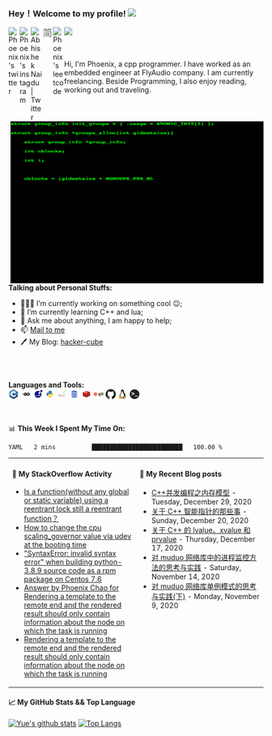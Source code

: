 ### Hey！Welcome to my profile! <img src="https://media.giphy.com/media/hvRJCLFzcasrR4ia7z/giphy.gif" width="25px"> 
<a href="https://twitter.com/Lancelo92664230">
  <img align="left" alt="Phoenix's twitter" width="22px" src="https://cdn.jsdelivr.net/npm/simple-icons@3.12.1/icons/twitter.svg" />
</a>
<a href="https://www.instagram.com/phoenix500526/?hl=zh-cn">
  <img align="left" alt="Phoenix's instagram" width="22px" src="https://cdn.jsdelivr.net/npm/simple-icons@3.12.1/icons/instagram.svg" />
</a>
<a href="https://stackoverflow.com/users/8557622/phoenix-chao">
  <img align="left" alt="Abhishek Naidu | Twitter" width="22px" src="https://cdn.jsdelivr.net/npm/simple-icons@3.12.1/icons/stackoverflow.svg" />
</a>
<a href="https://www.jianshu.com/u/d2aa8a7f1468">
  <img align="left" alt="Abhishek Naidu | Twitter" width="22px" src="https://github.com/Phoenix500526/Phoenix500526/blob/main/jianshu.svg" />
</a>
<a href="https://leetcode-cn.com/u/jin-ji-de-lancelot/">
  <img align="left" alt="Phoenix's leetcode" width="22px" src="https://cdn.jsdelivr.net/npm/simple-icons@3.12.1/icons/leetcode.svg" />
</a>

![](https://visitor-badge.glitch.me/badge?page_id=Phoenix.Phoenix)
  
<br />
  
Hi, I'm Phoenix, a cpp programmer. I have worked as an embedded engineer at FlyAudio company. I am currently freelancing. Beside Programming, I also enjoy reading, working out and traveling. 
  
  <img align="right" alt="GIF" src="https://github.com/Phoenix500526/Phoenix500526/blob/main/coding.gif?raw=true" width="500" height="320" />
<br />

**Talking about Personal Stuffs:**
- 👨🏽‍💻 I’m currently working on something cool :wink:;
- 🌱 I’m currently learning C++ and lua;
- 💬 Ask me about anything, I am happy to help;
- 📫 [Mail to me](mailto:Phoenix400426@gmail.com")
- 🖊 My Blog: [hacker-cube](https://hacker-cube.com)
<br />
<br />

**Languages and Tools:**  
<code><img height="20" src="https://raw.githubusercontent.com/github/explore/80688e429a7d4ef2fca1e82350fe8e3517d3494d/topics/cpp/cpp.png"></code>
<code><img height="20" src="https://raw.githubusercontent.com/github/explore/80688e429a7d4ef2fca1e82350fe8e3517d3494d/topics/go/go.png"></code>
<code><img height="20" src="https://raw.githubusercontent.com/github/explore/80688e429a7d4ef2fca1e82350fe8e3517d3494d/topics/lua/lua.png"></code>
<code><img height="20" src="https://raw.githubusercontent.com/github/explore/80688e429a7d4ef2fca1e82350fe8e3517d3494d/topics/python/python.png"></code>
<code><img height="20" src="https://raw.githubusercontent.com/github/explore/80688e429a7d4ef2fca1e82350fe8e3517d3494d/topics/mysql/mysql.png"></code>
<code><img height="20" src="https://raw.githubusercontent.com/github/explore/80688e429a7d4ef2fca1e82350fe8e3517d3494d/topics/sql/sql.png"></code>
<code><img height="20" src="https://raw.githubusercontent.com/github/explore/80688e429a7d4ef2fca1e82350fe8e3517d3494d/topics/redis/redis.png"></code>
<code><img height="20" src="https://raw.githubusercontent.com/github/explore/80688e429a7d4ef2fca1e82350fe8e3517d3494d/topics/git/git.png"></code>
<code><img height="20" src="https://raw.githubusercontent.com/github/explore/78df643247d429f6cc873026c0622819ad797942/topics/github/github.png"></code>
<code><img height="20" src="https://raw.githubusercontent.com/github/explore/80688e429a7d4ef2fca1e82350fe8e3517d3494d/topics/linux/linux.png"></code>
<code><img height="20" src="https://raw.githubusercontent.com/github/explore/80688e429a7d4ef2fca1e82350fe8e3517d3494d/topics/terminal/terminal.png"></code>


<br />

📊 **This Week I Spent My Time On:**
<!--START_SECTION:waka-->

```text
YAML   2 mins          █████████████████████████   100.00 %
```

<!--END_SECTION:waka-->

<table width="800px">
<tr>
<td valign="top" width="50%">

#### 🍺 My StackOverflow Activity

<!-- STACKOVERFLOW:START -->
- [Is a function&lpar;without any global or static variable&rpar; using a reentrant lock still a reentrant function？](https://stackoverflow.com/questions/73294388/is-a-functionwithout-any-global-or-static-variable-using-a-reentrant-lock-stil)
- [How to change the cpu scaling_governor value via udev at the booting time](https://stackoverflow.com/questions/70053604/how-to-change-the-cpu-scaling-governor-value-via-udev-at-the-booting-time)
- [&quot;SyntaxError: invalid syntax error&quot; when building python-3.8.9 source code as a rpm package on Centos 7.6](https://stackoverflow.com/questions/69053126/syntaxerror-invalid-syntax-error-when-building-python-3-8-9-source-code-as-a)
- [Answer by Phoenix Chao for Rendering a template to the remote end and the rendered result should only contain information about the node on which the task is running](https://stackoverflow.com/questions/68970861/rendering-a-template-to-the-remote-end-and-the-rendered-result-should-only-conta/68971234#68971234)
- [Rendering a template to the remote end and the rendered result should only contain information about the node on which the task is running](https://stackoverflow.com/questions/68970861/rendering-a-template-to-the-remote-end-and-the-rendered-result-should-only-conta)
<!-- STACKOVERFLOW:END -->

</td>
<td valign="top" width="50%">
  
#### 📕 My Recent Blog posts
<!-- BLOG-POST-LIST:START -->
* [C++并发编程之内存模型](http://hacker-cube.com/2020/12/29/C-%E5%B9%B6%E5%8F%91%E7%BC%96%E7%A8%8B%E4%B9%8B%E5%86%85%E5%AD%98%E6%A8%A1%E5%9E%8B/) - Tuesday, December 29, 2020
* [关于 C++ 智能指针的那些事](http://hacker-cube.com/2020/12/20/%E5%85%B3%E4%BA%8E-C-%E6%99%BA%E8%83%BD%E6%8C%87%E9%92%88%E7%9A%84%E9%82%A3%E4%BA%9B%E4%BA%8B/) - Sunday, December 20, 2020
* [关于 C++ 的 lvalue、xvalue 和 prvalue](http://hacker-cube.com/2020/12/17/%E5%85%B3%E4%BA%8E-C-%E7%9A%84-lvalue%E3%80%81xvalue-%E5%92%8C-prvalue/) - Thursday, December 17, 2020
* [对 muduo 网络库中的进程监控方法的思考与实践](http://hacker-cube.com/2020/11/14/%E5%AF%B9-muduo-%E7%BD%91%E7%BB%9C%E5%BA%93%E4%B8%AD%E7%9A%84%E8%BF%9B%E7%A8%8B%E7%9B%91%E6%8E%A7%E6%96%B9%E6%B3%95%E7%9A%84%E6%80%9D%E8%80%83%E4%B8%8E%E5%AE%9E%E8%B7%B5/) - Saturday, November 14, 2020
* [对 muduo 网络库单例模式的思考与实践&lpar;下&rpar;](http://hacker-cube.com/2020/11/09/%E5%AF%B9-muduo-%E7%BD%91%E7%BB%9C%E5%BA%93%E5%8D%95%E4%BE%8B%E6%A8%A1%E5%BC%8F%E7%9A%84%E6%80%9D%E8%80%83%E4%B8%8E%E5%AE%9E%E8%B7%B5-%E4%B8%8B/) - Monday, November 9, 2020<!-- BLOG-POST-LIST:END -->

</td>
  </tr>
  </table>


#### 📈 My GitHub Stats && Top Language
[![Yue's github stats](https://github-readme-stats.vercel.app/api?username=Phoenix500526&theme=material-palenight&count_private=true&hide=contribs)](https://github.com/anuraghazra/github-readme-stats)
[![Top Langs](https://github-readme-stats.vercel.app/api/top-langs/?username=Phoenix500526&langs_count=8&theme=material-palenight&hide=Jupyter&layout=compact)](https://github.com/anuraghazra/github-readme-stats)



<!--
**Phoenix500526/Phoenix500526** is a ✨ _special_ ✨ repository because its `README.md` (this file) appears on your GitHub profile.
Here are some ideas to get you started:

- 🔭 I’m currently working on ...
- 🌱 I’m currently learning ...
- 👯 I’m looking to collaborate on ...
- 🤔 I’m looking for help with ...
- 💬 Ask me about ...
- 📫 How to reach me: ...
- 😄 Pronouns: ...
- ⚡ Fun fact: ...
-->
